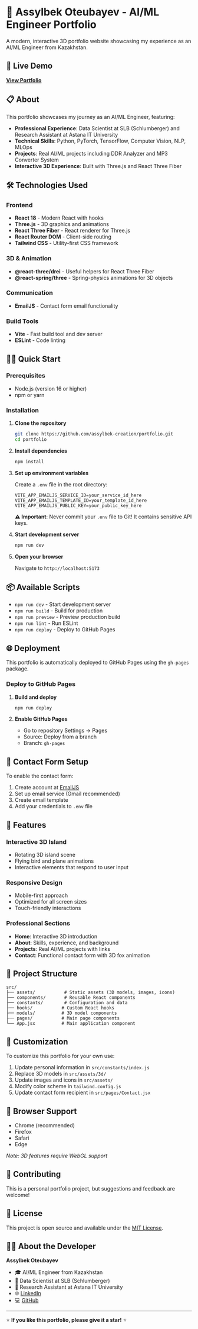 # 🌟 Assylbek Oteubayev - AI/ML Engineer Portfolio

A modern, interactive 3D portfolio website showcasing my experience as an AI/ML Engineer from Kazakhstan.

## 🚀 Live Demo

**[View Portfolio](https://assylbek-creation.github.io/portfolio/)**

## 📋 About

This portfolio showcases my journey as an AI/ML Engineer, featuring:
- **Professional Experience**: Data Scientist at SLB (Schlumberger) and Research Assistant at Astana IT University
- **Technical Skills**: Python, PyTorch, TensorFlow, Computer Vision, NLP, MLOps
- **Projects**: Real AI/ML projects including DDR Analyzer and MP3 Converter System
- **Interactive 3D Experience**: Built with Three.js and React Three Fiber

## 🛠️ Technologies Used

### Frontend
- **React 18** - Modern React with hooks
- **Three.js** - 3D graphics and animations
- **React Three Fiber** - React renderer for Three.js
- **React Router DOM** - Client-side routing
- **Tailwind CSS** - Utility-first CSS framework

### 3D & Animation
- **@react-three/drei** - Useful helpers for React Three Fiber
- **@react-spring/three** - Spring-physics animations for 3D objects

### Communication
- **EmailJS** - Contact form email functionality

### Build Tools
- **Vite** - Fast build tool and dev server
- **ESLint** - Code linting

## 🏃‍♂️ Quick Start

### Prerequisites
- Node.js (version 16 or higher)
- npm or yarn

### Installation

1. **Clone the repository**
   ```bash
   git clone https://github.com/assylbek-creation/portfolio.git
   cd portfolio
   ```

2. **Install dependencies**
   ```bash
   npm install
   ```

3. **Set up environment variables**
   
   Create a `.env` file in the root directory:
   ```env
   VITE_APP_EMAILJS_SERVICE_ID=your_service_id_here
   VITE_APP_EMAILJS_TEMPLATE_ID=your_template_id_here
   VITE_APP_EMAILJS_PUBLIC_KEY=your_public_key_here
   ```
   
   **⚠️ Important**: Never commit your `.env` file to Git! It contains sensitive API keys.

4. **Start development server**
   ```bash
   npm run dev
   ```

5. **Open your browser**
   
   Navigate to `http://localhost:5173`

## 📦 Available Scripts

- `npm run dev` - Start development server
- `npm run build` - Build for production
- `npm run preview` - Preview production build
- `npm run lint` - Run ESLint
- `npm run deploy` - Deploy to GitHub Pages

## 🌐 Deployment

This portfolio is automatically deployed to GitHub Pages using the `gh-pages` package.

### Deploy to GitHub Pages

1. **Build and deploy**
   ```bash
   npm run deploy
   ```

2. **Enable GitHub Pages**
   - Go to repository Settings → Pages
   - Source: Deploy from a branch
   - Branch: `gh-pages`

## 📧 Contact Form Setup

To enable the contact form:

1. Create account at [EmailJS](https://www.emailjs.com/)
2. Set up email service (Gmail recommended)
3. Create email template
4. Add your credentials to `.env` file

## 🎨 Features

### Interactive 3D Island
- Rotating 3D island scene
- Flying bird and plane animations
- Interactive elements that respond to user input

### Responsive Design
- Mobile-first approach
- Optimized for all screen sizes
- Touch-friendly interactions

### Professional Sections
- **Home**: Interactive 3D introduction
- **About**: Skills, experience, and background
- **Projects**: Real AI/ML projects with links
- **Contact**: Functional contact form with 3D fox animation

## 📁 Project Structure

```
src/
├── assets/           # Static assets (3D models, images, icons)
├── components/       # Reusable React components
├── constants/        # Configuration and data
├── hooks/           # Custom React hooks
├── models/          # 3D model components
├── pages/           # Main page components
└── App.jsx          # Main application component
```

## 🔧 Customization

To customize this portfolio for your own use:

1. Update personal information in `src/constants/index.js`
2. Replace 3D models in `src/assets/3d/`
3. Update images and icons in `src/assets/`
4. Modify color scheme in `tailwind.config.js`
5. Update contact form recipient in `src/pages/Contact.jsx`

## 📱 Browser Support

- Chrome (recommended)
- Firefox
- Safari
- Edge

*Note: 3D features require WebGL support*

## 🤝 Contributing

This is a personal portfolio project, but suggestions and feedback are welcome!

## 📄 License

This project is open source and available under the [MIT License](LICENSE).

## 👨‍💻 About the Developer

**Assylbek Oteubayev**
- 🎓 AI/ML Engineer from Kazakhstan
- 💼 Data Scientist at SLB (Schlumberger)
- 🔬 Research Assistant at Astana IT University
- 🌐 [LinkedIn](https://www.linkedin.com/in/assylbek-oteubayev-660018263/)
- 💻 [GitHub](https://github.com/assylbek-creation)

---

⭐ **If you like this portfolio, please give it a star!** ⭐